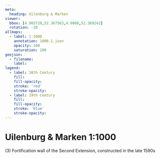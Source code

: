```yaml
---
meta:
  heading: Uilenburg & Marken
viewer:
  bbox: [4.903728,52.367563,4.9088,52.369242]
  rotation: -10
allmaps:
  - label: 1:1000
    annotation: 1000.1.json
    opacity: 100
    saturation: 100
geojson:
  - filename: 
    label: 
legend:
  - label: 16th Century
    fill:
    fill-opacity:
    stroke: 'red'
    stroke-opacity:
  - label: 19th Century
    fill:
    fill-opacity:
    stroke: 'blue'
    stroke-opacity:
---
```

# Uilenburg & Marken 1:1000
(3) Fortification wall of the Second Extension, constructed in the late 1590s 